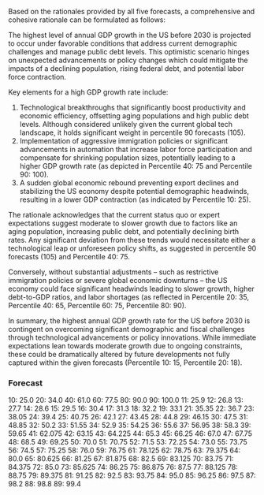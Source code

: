 Based on the rationales provided by all five forecasts, a comprehensive and cohesive rationale can be formulated as follows:

The highest level of annual GDP growth in the US before 2030 is projected to occur under favorable conditions that address current demographic challenges and manage public debt levels. This optimistic scenario hinges on unexpected advancements or policy changes which could mitigate the impacts of a declining population, rising federal debt, and potential labor force contraction.

Key elements for a high GDP growth rate include:
1. Technological breakthroughs that significantly boost productivity and economic efficiency, offsetting aging populations and high public debt levels. Although considered unlikely given the current global tech landscape, it holds significant weight in percentile 90 forecasts (105).
2. Implementation of aggressive immigration policies or significant advancements in automation that increase labor force participation and compensate for shrinking population sizes, potentially leading to a higher GDP growth rate (as depicted in Percentile 40: 75 and Percentile 90: 100).
3. A sudden global economic rebound preventing export declines and stabilizing the US economy despite potential demographic headwinds, resulting in a lower GDP contraction (as indicated by Percentile 10: 25).

The rationale acknowledges that the current status quo or expert expectations suggest moderate to slower growth due to factors like an aging population, increasing public debt, and potentially declining birth rates. Any significant deviation from these trends would necessitate either a technological leap or unforeseen policy shifts, as suggested in percentile 90 forecasts (105) and Percentile 40: 75.

Conversely, without substantial adjustments – such as restrictive immigration policies or severe global economic downturns – the US economy could face significant headwinds leading to slower growth, higher debt-to-GDP ratios, and labor shortages (as reflected in Percentile 20: 35, Percentile 40: 65, Percentile 60: 75, Percentile 80: 90).

In summary, the highest annual GDP growth rate for the US before 2030 is contingent on overcoming significant demographic and fiscal challenges through technological advancements or policy innovations. While immediate expectations lean towards moderate growth due to ongoing constraints, these could be dramatically altered by future developments not fully captured within the given forecasts (Percentile 10: 15, Percentile 20: 18).

### Forecast

10: 25.0
20: 34.0
40: 61.0
60: 77.5
80: 90.0
90: 100.0
11: 25.9
12: 26.8
13: 27.7
14: 28.6
15: 29.5
16: 30.4
17: 31.3
18: 32.2
19: 33.1
21: 35.35
22: 36.7
23: 38.05
24: 39.4
25: 40.75
26: 42.1
27: 43.45
28: 44.8
29: 46.15
30: 47.5
31: 48.85
32: 50.2
33: 51.55
34: 52.9
35: 54.25
36: 55.6
37: 56.95
38: 58.3
39: 59.65
41: 62.075
42: 63.15
43: 64.225
44: 65.3
45: 66.25
46: 67.0
47: 67.75
48: 68.5
49: 69.25
50: 70.0
51: 70.75
52: 71.5
53: 72.25
54: 73.0
55: 73.75
56: 74.5
57: 75.25
58: 76.0
59: 76.75
61: 78.125
62: 78.75
63: 79.375
64: 80.0
65: 80.625
66: 81.25
67: 81.875
68: 82.5
69: 83.125
70: 83.75
71: 84.375
72: 85.0
73: 85.625
74: 86.25
75: 86.875
76: 87.5
77: 88.125
78: 88.75
79: 89.375
81: 91.25
82: 92.5
83: 93.75
84: 95.0
85: 96.25
86: 97.5
87: 98.2
88: 98.8
89: 99.4